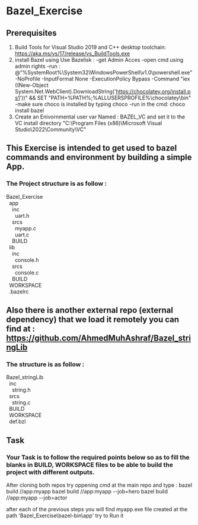 # Bazel_Exercise

## Prerequisites
1) Build Tools for Visual Studio 2019 and C++ desktop toolchain: https://aka.ms/vs/17/release/vs_BuildTools.exe
2) install Bazel using Use Bazelisk :
  -get Admin Acces
  -open cmd using admin rights
  -run : @"%SystemRoot%\System32\WindowsPowerShell\v1.0\powershell.exe" -NoProfile -InputFormat None -ExecutionPolicy Bypass -Command "iex ((New-Object System.Net.WebClient).DownloadString('https://chocolatey.org/install.ps1'))" && SET "PATH=%PATH%;%ALLUSERSPROFILE%\chocolatey\bin"
  -make sure choco is installed by typing choco
  -run in the cmd: choco install bazel
3) Create an Enivornmental user var Named : BAZEL_VC and set it to the VC install directory "C:\Program Files (x86)\Microsoft Visual Studio\2022\Community\VC"


## This Exercise is intended to get used to bazel commands and environment by building a simple App.

### The Project structure is as follow :
Bazel_Exercise  <br />
&nbsp;&nbsp;app  <br />
&nbsp;&nbsp;&nbsp;&nbsp;inc  <br />
&nbsp;&nbsp;&nbsp;&nbsp;&nbsp;&nbsp;uart.h  <br />
&nbsp;&nbsp;&nbsp;&nbsp;srcs  <br />
&nbsp;&nbsp;&nbsp;&nbsp;&nbsp;&nbsp;myapp.c  <br />
&nbsp;&nbsp;&nbsp;&nbsp;&nbsp;&nbsp;uart.c  <br />
&nbsp;&nbsp;&nbsp;&nbsp;BUILD  <br />
&nbsp;&nbsp;lib  <br />
&nbsp;&nbsp;&nbsp;&nbsp;inc  <br />
&nbsp;&nbsp;&nbsp;&nbsp;&nbsp;&nbsp;console.h  <br />
&nbsp;&nbsp;&nbsp;&nbsp;srcs  <br />
&nbsp;&nbsp;&nbsp;&nbsp;&nbsp;&nbsp;console.c  <br />
&nbsp;&nbsp;&nbsp;&nbsp;BUILD  <br />
&nbsp;&nbsp;WORKSPACE  <br />
&nbsp;&nbsp;.bazelrc  <br />
  
 ## Also there is another external repo (external dependency) that we load it remotely you can find at : https://github.com/AhmedMuhAshraf/Bazel_stringLib
 ### The structure is as follow :
 Bazel_stringLib  <br />
&nbsp;&nbsp;inc  <br />
&nbsp;&nbsp;&nbsp;&nbsp;string.h  <br />
&nbsp;&nbsp;srcs  <br />
&nbsp;&nbsp;&nbsp;&nbsp;string.c  <br />
&nbsp;&nbsp;BUILD  <br />
&nbsp;&nbsp;WORKSPACE  <br />
&nbsp;&nbsp;def.bzl  <br />
    
 ## Task
 ### Your Task is to follow the required points below so as to fill the blanks in BUILD, WORKSPACE files to be able to build the project with different outputs.
 After cloning both repos try oppening cmd at the main repo and type :
bazel build //app:myapp 
bazel build //app:myapp --job=hero
bazel build //app:myapp --job=actor

after each of the previous steps you will find myapp.exe file created at the path 'Bazel_Exercise\bazel-bin\app' try to Run it

